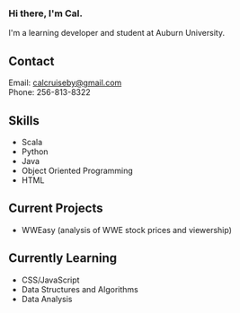 ### Hi there, I'm Cal.

I'm a learning developer and student at Auburn University.

## __Contact__
Email: calcruiseby@gmail.com  
Phone: 256-813-8322

## __Skills__

<ul>
  <li>Scala</li>
  <li>Python</li>
  <li>Java</li>
  <li>Object Oriented Programming</li>
  <li>HTML</li>
</ul>

## __Current Projects__

<ul>
  <li>WWEasy (analysis of WWE stock prices and viewership)</li>
</ul>
  
## __Currently Learning__ 
  
<ul>
  <li>CSS/JavaScript</li>
  <li>Data Structures and Algorithms</li>
  <li>Data Analysis</li>
</ul>
